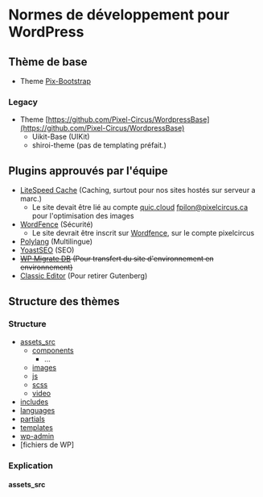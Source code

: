 # Normes de développement pour WordPress

## Thème de base

- Theme [Pix-Bootstrap](https://github.com/Pixel-Circus/PIX-ThemeBootstrap)

### Legacy

- Theme [https://github.com/Pixel-Circus/WordpressBase](https://github.com/Pixel-Circus/WordpressBase)
  - Uikit-Base (UIKit)
  - shiroi-theme (pas de templating préfait.)

## Plugins approuvés par l'équipe

- [LiteSpeed Cache](https://fr.wordpress.org/plugins/litespeed-cache/) (Caching, surtout pour nos sites hostés sur serveur a marc.)
  - Le site devait être lié au compte [quic.cloud](https://my.quic.cloud/) fpilon@pixelcircus.ca pour l'optimisation des images
- [WordFence](https://en-ca.wordpress.org/plugins/wordfence/) (Sécurité)
  - Le site devrait être inscrit sur [Wordfence](https://www.wordfence.com/), sur le compte pixelcircus
- [Polylang](https://en-ca.wordpress.org/plugins/polylang/) (Multilingue)
- [YoastSEO](https://en-ca.wordpress.org/plugins/wordpress-seo/) (SEO)
- ~~[WP Migrate DB](https://fr.wordpress.org/plugins/wp-migrate-db/) (Pour transfert du site d'environnement en environnement)~~
- [Classic Editor](https://fr.wordpress.org/plugins/classic-editor/) (Pour retirer Gutenberg)

## Structure des thèmes

### Structure

- [assets_src](#assets_src)
  - [components](#components)
    - ...
  - [images](#images)
  - [js](#js)
  - [scss](#scss)
  - [video](#video)
- [includes](#includes)
- [languages](#languages)
- [partials](#partials)
- [templates](#templates)
- [wp-admin](#wp-admin)
- [fichiers de WP]

### Explication

#### <div id="assets_src">assets_src</div>

